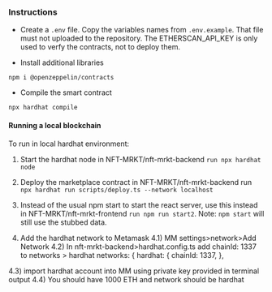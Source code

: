 ### Instructions

- Create a `.env` file. Copy the variables names from `.env.example`. That file must not uploaded to the repository. 
The ETHERSCAN_API_KEY is only used to verfy the contracts, not to deploy them.

- Install additional libraries

`npm i @openzeppelin/contracts`

- Compile the smart contract

`npx hardhat compile`

#### Running a local blockchain

To run in local hardhat environment:

1) Start the hardhat node 
in NFT-MRKT/nft-mrkt-backend `run npx hardhat node`

2) Deploy the marketplace contract
in NFT-MRKT/nft-mrkt-backend run `npx hardhat run scripts/deploy.ts --network localhost`

3) Instead of the usual npm start to start the react server, use this instead
in NFT-MRKT/nft-mrkt-frontend `run npm run start2`. Note: `npm start` will still use the stubbed data.

4) Add the hardhat network to Metamask
  4.1) MM settings>network>Add Network
  4.2) In nft-mrkt-backend>hardhat.config.ts add chainId: 1337 to networks > hardhat
 networks: {
    hardhat: {
      chainId: 1337,
    },

  4.3) import hardhat account into MM using private key provided in terminal output
  4.4) You should have 1000 ETH and network should be hardhat 
